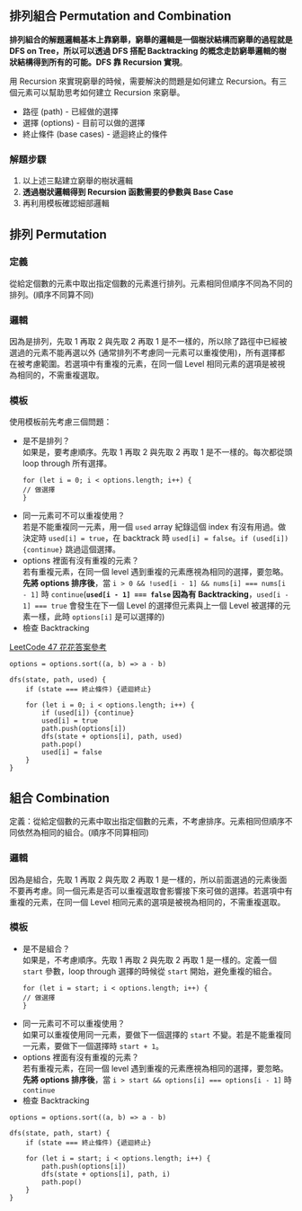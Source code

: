 ## 排列組合 Permutation and Combination

**排列組合的解題邏輯基本上靠窮舉，窮舉的邏輯是一個樹狀結構而窮舉的過程就是 DFS on Tree，所以可以透過 DFS 搭配 Backtracking 的概念走訪窮舉邏輯的樹狀結構得到所有的可能。DFS 靠 Recursion 實現**。

用 Recursion 來實現窮舉的時候，需要解決的問題是如何建立 Recursion。有三個元素可以幫助思考如何建立 Recursion 來窮舉。

* 路徑 (path) - 已經做的選擇
* 選擇 (options) - 目前可以做的選擇
* 終止條件 (base cases) - 遞迴終止的條件

### 解題步驟

1. 以上述三點建立窮舉的樹狀邏輯
2. **透過樹狀邏輯得到 Recursion 函數需要的參數與 Base Case**
3. 再利用模板確認細部邏輯

## 排列 Permutation

### 定義

從給定個數的元素中取出指定個數的元素進行排列。元素相同但順序不同為不同的排列。(順序不同算不同)

### 邏輯

因為是排列，先取 1 再取 2 與先取 2 再取 1 是不一樣的，所以除了路徑中已經被選過的元素不能再選以外 (通常排列不考慮同一元素可以重複使用)，所有選擇都在被考慮範圍。若選項中有重複的元素，在同一個 Level 相同元素的選項是被視為相同的，不需重複選取。

### 模板

使用模板前先考慮三個問題：

* 是不是排列？         
如果是，要考慮順序。先取 1 再取 2 與先取 2 再取 1 是不一樣的。每次都從頭 loop through 所有選擇。
	```
	for (let i = 0; i < options.length; i++) {
	// 做選擇
	}
	```
* 同一元素可不可以重複使用？      
若是不能重複同一元素，用一個 `used` array 紀錄這個 index 有沒有用過。做決定時 `used[i] = true`，在 backtrack 時  `used[i] = false`。`if (used[i]) {continue}` 跳過這個選擇。
* options 裡面有沒有重複的元素？        
若有重複元素，在同一個 level 遇到重複的元素應視為相同的選擇，要忽略。**先將 options 排序後**，當 `i > 0 && !used[i - 1] && nums[i] === nums[i - 1]` 時 `continue`(**`used[i - 1] === false` 因為有 Backtracking**，`used[i - 1] === true` 會發生在下一個 Level 的選擇但元素與上一個 Level 被選擇的元素一樣，此時 `options[i]` 是可以選擇的)
* 檢查 Backtracking

[LeetCode 47 花花答案參考](https://zxi.mytechroad.com/blog/searching/leetcode-47-permutations-ii/)

```
options = options.sort((a, b) => a - b)

dfs(state, path, used) {
	if (state === 終止條件) {遞迴終止}
	
	for (let i = 0; i < options.length; i++) {
		if (used[i]) {continue}
		used[i] = true
		path.push(options[i])
		dfs(state + options[i], path, used)
		path.pop()
		used[i] = false
	}
}
```

## 組合 Combination

定義：從給定個數的元素中取出指定個數的元素，不考慮排序。元素相同但順序不同依然為相同的組合。(順序不同算相同)

### 邏輯

因為是組合，先取 1 再取 2 與先取 2 再取 1 是一樣的，所以前面選過的元素後面不要再考慮。同一個元素是否可以重複選取會影響接下來可做的選擇。若選項中有重複的元素，在同一個 Level 相同元素的選項是被視為相同的，不需重複選取。

### 模板

* 是不是組合？      
如果是，不考慮順序。先取 1 再取 2 與先取 2 再取 1 是一樣的。定義一個 `start` 參數，loop through 選擇的時候從 `start` 開始，避免重複的組合。
	```
	for (let i = start; i < options.length; i++) {
	// 做選擇
	}
	```
* 同一元素可不可以重複使用？      
如果可以重複使用同一元素，要做下一個選擇的 `start` 不變。若是不能重複同一元素，要做下一個選擇時 `start + 1`。
* options 裡面有沒有重複的元素？        
若有重複元素，在同一個 level 遇到重複的元素應視為相同的選擇，要忽略。**先將 options 排序後**，當 `i > start && options[i] === options[i - 1]` 時 `continue`
* 檢查 Backtracking

```
options = options.sort((a, b) => a - b)
	
dfs(state, path, start) {
	if (state === 終止條件) {遞迴終止}
	
	for (let i = start; i < options.length; i++) {
		path.push(options[i])
		dfs(state + options[i], path, i)
		path.pop()
	}
}
```